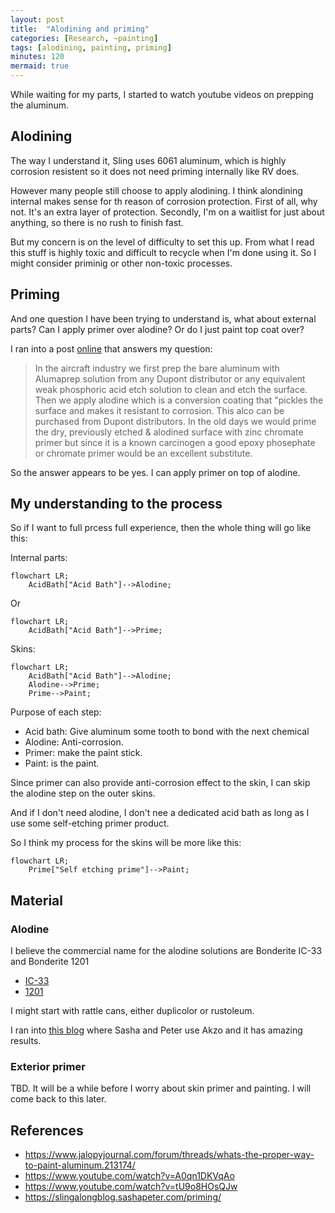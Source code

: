 ```yaml
---
layout: post
title:  "Alodining and priming"
categories: [Research, ~painting]
tags: [alodining, painting, priming]
minutes: 120
mermaid: true
---
```


While waiting for my parts, I started to watch youtube videos on prepping the aluminum.

## Alodining

The way I understand it, Sling uses 6061 aluminum, which is highly corrosion resistent so it does not need priming internally like RV does.

However many people still choose to apply alodining. I think alondining internal makes sense for th reason of corrosion protection. First of
all, why not. It's an extra layer of protection. Secondly, I'm on a waitlist for just about anything, so there is no rush to finish fast.

But my concern is on the level of difficulty to set this up. From what I read this stuff is highly toxic and difficult to recycle when I'm done
using it. So I might consider priminig or other non-toxic processes.

## Priming

And one question I have been trying to understand is, what about external parts? Can I apply primer over alodine? Or do I just paint top coat over?

I ran into a post [online](https://www.jalopyjournal.com/forum/threads/whats-the-proper-way-to-paint-aluminum.213174/) that answers my question:


> In the aircraft industry we first prep the bare aluminum with Alumaprep solution from any Dupont distributor or any equivalent weak phosphoric acid etch solution to clean and etch the surface. Then we apply alodine which is a conversion coating that "pickles the surface and makes it resistant to corrosion. This alco can be purchased from Dupont distributors. In the old days we would prime the dry, previously etched & alodined surface with zinc chromate primer but since it is a known carcinogen a good epoxy phosephate or chromate primer would be an excellent substitute.

So the answer appears to be yes. I can apply primer on top of alodine.

## My understanding to the process

So if I want to full prcess full experience, then the whole thing will go like this:

Internal parts:

```mermaid
flowchart LR;
    AcidBath["Acid Bath"]-->Alodine;
```
Or

```mermaid
flowchart LR;
    AcidBath["Acid Bath"]-->Prime;
```

Skins:

```mermaid
flowchart LR;
    AcidBath["Acid Bath"]-->Alodine;
    Alodine-->Prime;
    Prime-->Paint;
```

Purpose of each step:
* Acid bath: Give aluminum some tooth to bond with the next chemical
* Alodine: Anti-corrosion.
* Primer: make the paint stick.
* Paint: is the paint.

Since primer can also provide anti-corrosion effect to the skin, I can skip the alodine step on the outer skins. 

And if I don't need alodine, I don't nee a dedicated acid bath as long as I use some self-etching primer product.

So I think my process for the skins will be more like this:

```mermaid
flowchart LR;
    Prime["Self etching prime"]-->Paint;
```


## Material

### Alodine

I believe the commercial name for the alodine solutions are Bonderite IC-33 and Bonderite 1201
* [IC-33](https://www.aircraftspruce.com/catalog/cspages/alumiprep.php)
* [1201](https://www.aircraftspruce.com/catalog/cspages/alodine1201.php)

I might start with rattle cans, either duplicolor or rustoleum. 

I ran into [this blog](https://slingalongblog.sashapeter.com/priming/) where Sasha and Peter use Akzo and it has amazing results.

### Exterior primer

TBD. It will be a while before I worry about skin primer and painting.  I will come back to this later.

## References

* https://www.jalopyjournal.com/forum/threads/whats-the-proper-way-to-paint-aluminum.213174/
* https://www.youtube.com/watch?v=A0qn1DKVqAo
* https://www.youtube.com/watch?v=tU9o8HOsQJw
* https://slingalongblog.sashapeter.com/priming/
